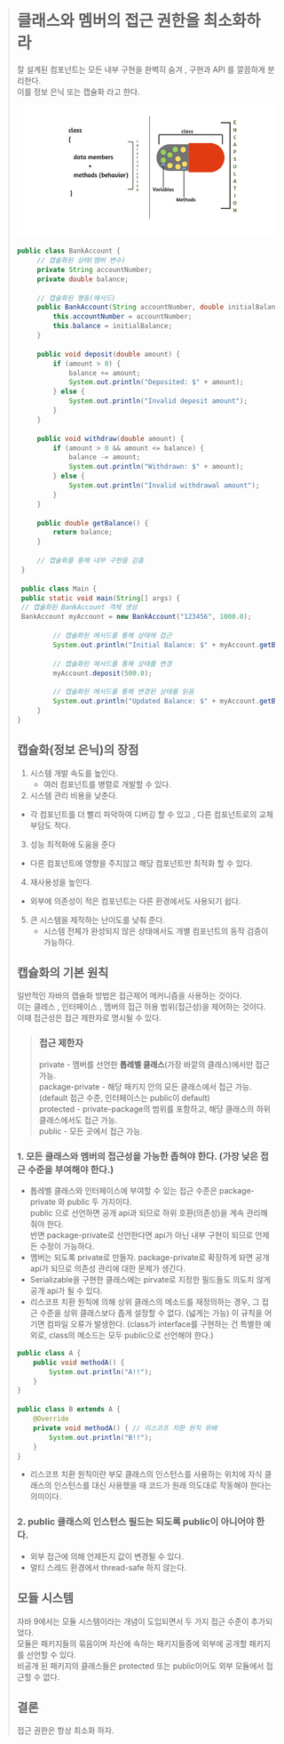 > # 클래스와 멤버의 접근 권한을 최소화하라
> 잘 설계된 컴포넌트는 모든 내부 구현을 완벽히 숨겨 , 구현과 API 를 깔끔하게 분리한다.   
> 이를 정보 은닉 또는 캡슐화 라고 한다.   
> 
> <img src="./캡슐화.png">
>
> ```java
> public class BankAccount {
>      // 캡슐화된 상태(멤버 변수)
>      private String accountNumber;
>      private double balance;
>  
>      // 캡슐화된 행동(메서드)
>      public BankAccount(String accountNumber, double initialBalance) {
>          this.accountNumber = accountNumber;
>          this.balance = initialBalance;
>      }
>  
>      public void deposit(double amount) {
>          if (amount > 0) {
>              balance += amount;
>              System.out.println("Deposited: $" + amount);
>          } else {
>              System.out.println("Invalid deposit amount");
>          }
>      }
>  
>      public void withdraw(double amount) {
>          if (amount > 0 && amount <= balance) {
>              balance -= amount;
>              System.out.println("Withdrawn: $" + amount);
>          } else {
>              System.out.println("Invalid withdrawal amount");
>          }
>      }
>  
>      public double getBalance() {
>          return balance;
>      }
>  
>      // 캡슐화를 통해 내부 구현을 감춤
>  }
>  
>  public class Main {
>  public static void main(String[] args) {
>  // 캡슐화된 BankAccount 객체 생성
>  BankAccount myAccount = new BankAccount("123456", 1000.0);
>  
>          // 캡슐화된 메서드를 통해 상태에 접근
>          System.out.println("Initial Balance: $" + myAccount.getBalance());
>  
>          // 캡슐화된 메서드를 통해 상태를 변경
>          myAccount.deposit(500.0);
>  
>          // 캡슐화된 메서드를 통해 변경된 상태를 읽음
>          System.out.println("Updated Balance: $" + myAccount.getBalance());
>      }
> }
> ```
> ## 캡슐화(정보 은닉)의 장점
> 1. 시스템 개발 속도를 높인다.
>    * 여러 컴포넌트를 병렬로 개발할 수 있다.
> 2. 시스템 관리 비용을 낮춘다.
>   * 각 컴포넌트를 더 빨리 파악하여 디버깅 할 수 있고 , 다른 컴포넌트로의 교체 부담도 적다.
> 3. 성능 최적화에 도움을 준다
>   * 다른 컴포넌트에 영향을 주지않고 해당 컴포넌트만 최적화 할 수 있다.
> 4. 재사용성을 높인다.
>   * 외부에 의존성이 적은 컴포넌트는 다른 환경에서도 사용되기 쉽다. 
> 5. 큰 시스템을 제작하는 난이도를 낮춰 준다.
>    * 시스템 전체가 완성되지 않은 상태에서도 개별 컴포넌트의 동작 검증이 가능하다.
>
> ## 캡슐화의 기본 원칙
> 일반적인 자바의 캡슐화 방법은 접근제어 메커니즘을 사용하는 것이다.   
> 이는 클레스 , 인터페이스 , 멤버의 접근 허용 범위(접근성)을 제어하는 것이다.   
> 이때 접근성은 접근 제한자로 명시될 수 있다.
> > ### 접근 제한자
> > private - 멤버를 선언한 **톱레벨 클래스**(가장 바깥의 클래스)에서만 접근 가능.   
> > package-private - 해당 패키지 안의 모든 클래스에서 접근 가능. (default 접근 수준, 인터페이스는 public이 default)   
> > protected - private-package의 범위를 포함하고, 해당 클래스의 하위 클래스에서도 접근 가능.   
> > public - 모든 곳에서 접근 가능.
> 
> ### 1. 모든 클래스와 멤버의 접근성을 가능한 좁혀야 한다. (가장 낮은 접근 수준을 부여해야 한다.)
> * 톱레벨 클래스와 인터페이스에 부여할 수 있는 접근 수준은 package-private 와 public 두 가지이다.   
> public 으로 선언하면 공개 api과 되므로 하위 호환(의존성)을 계속 관리해줘야 한다.   
> 반면 package-private로 선언한다면 api가 아닌 내부 구현이 되므로 언제든 수정이 가능하다.
> * 멤버는 되도록 private로 만들자. package-private로 확장하게 돠면 공개 api가 되므로 의존성 관리에 대한 문제가 생긴다.
> * Serializable을 구현한 클래스에는 pirvate로 지정한 필드들도 의도치 않게 공개 api가 될 수 있다.
> * 리스코프 치환 원칙에 의해 상위 클래스의 메소드를 재정의하는 경우, 그 접근 수준을 상위 클래스보다 좁게 설정할 수 없다. (넓게는 가능)
    이 규칙을 어기면 컴파일 오류가 발생한다.
    (class가 interface를 구현하는 건 특별한 예외로, class의 메소드는 모두 public으로 선언해야 한다.)
> ```java
> public class A {
>     public void methodA() { 
>         System.out.println("A!!");
>     }
> }
> 
> public class B extends A {
>     @Override
>     private void methodA() { // 리스코프 치환 원칙 위배 
>         System.out.println("B!!");
>     }
> }
> ```
> * 리스코프 치환 원칙이란 부모 클래스의 인스턴스를 사용하는 위치에 자식 클래스의 인스턴스를 대신 사용했을 때 코드가 원래 의도대로 작동해야 한다는 의미이다. 
> ### 2. public 클래스의 인스턴스 필드는 되도록 public이 아니어야 한다.
> * 외부 접근에 의해 언제든지 값이 변경될 수 있다.
> * 멀티 스레드 환경에서 thread-safe 하지 않는다.
>
> ## 모듈 시스템
> 자바 9에서는 모듈 시스템이라는 개념이 도입되면서 두 가지 접근 수준이 추가되었다.   
> 모듈은 패키지들의 묶음이며 자신에 속하는 패키지들중에 외부에 공개할 패키지를 선언할 수 있다.    
> 비공개 된 패키지의 클래스들은 protected 또는 public이어도 외부 모듈에서 접근할 수 없다.    
> ## 결론
> 접근 권한은 항상 최소화 하자.